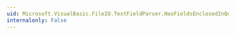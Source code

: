 ```yaml
---
uid: Microsoft.VisualBasic.FileIO.TextFieldParser.HasFieldsEnclosedInQuotes
internalonly: False
---
```

